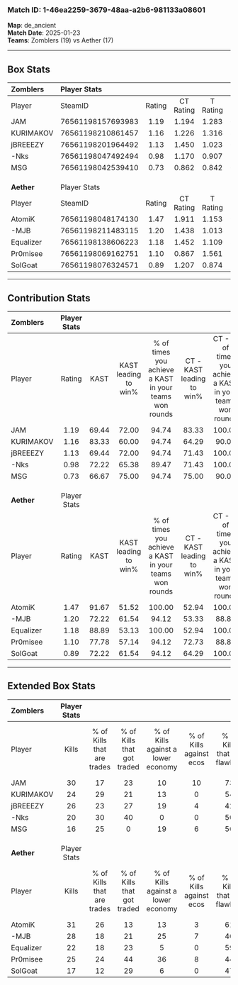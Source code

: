 ### Match ID: 1-46ea2259-3679-48aa-a2b6-981133a08601  
**Map**: de_ancient  
**Match Date**: 2025-01-23  
**Teams**: Zomblers (19) vs Aether (17)  

---  

## Box Stats  

| **Zomblers** | Player Stats      |        |           |          |       |      |       |         |        |      |     |
| :- | :- | :-: | :-: | :-: | :-: | :-: | :-: | :-: | :-: | :-: | :-: |
| Player       | SteamID           | Rating | CT Rating | T Rating | KAST  | ADR  | Kills | Assists | Deaths | K/D  | HS% |
| JAM          | 76561198157693983 |  1.19  |   1.194   |  1.283   | 69.44 | 79.7 |  30   |    7    |   25   | 1.20 | 26  |
| KURIMAKOV    | 76561198210861457 |  1.16  |   1.226   |  1.316   | 83.33 | 73.4 |  24   |    7    |   23   | 1.04 | 45  |
| jBREEEZY     | 76561198201964492 |  1.13  |   1.450   |  1.023   | 69.44 | 88.9 |  26   |    9    |   25   | 1.04 | 53  |
| -Nks         | 76561198047492494 |  0.98  |   1.170   |  0.907   | 72.22 | 73.5 |  20   |   11    |   24   | 0.83 | 55  |
| MSG          | 76561198042539410 |  0.73  |   0.862   |  0.842   | 66.67 | 51.3 |  16   |   13    |   27   | 0.59 | 68  |
|              |                   |        |           |          |       |      |       |         |        |      |     |
|              |                   |        |           |          |       |      |       |         |        |      |     |
|              |                   |        |           |          |       |      |       |         |        |      |     |
| **Aether**   | Player Stats      |        |           |          |       |      |       |         |        |      |     |
| Player       | SteamID           | Rating | CT Rating | T Rating | KAST  | ADR  | Kills | Assists | Deaths | K/D  | HS% |
| AtomiK       | 76561198048174130 |  1.47  |   1.911   |  1.153   | 91.67 | 77.6 |  31   |    5    |   18   | 1.72 |  9  |
| -MJB         | 76561198211483115 |  1.20  |   1.438   |  1.013   | 72.22 | 77.2 |  28   |   10    |   23   | 1.22 | 57  |
| Equalizer    | 76561198138606223 |  1.18  |   1.452   |  1.109   | 88.89 | 73.8 |  22   |   10    |   22   | 1.00 | 36  |
| Pr0misee     | 76561198069162751 |  1.10  |   0.867   |  1.561   | 77.78 | 81.5 |  25   |   13    |   29   | 0.86 | 32  |
| SolGoat      | 76561198076324571 |  0.89  |   1.207   |  0.874   | 72.22 | 71.8 |  17   |   13    |   25   | 0.68 | 41  |
---  

## Contribution Stats  

| **Zomblers** | Player Stats |       |                      |                                                        |                           |                                                             |                          |                                                            |
| :- | :-: | :-: | :-: | :-: | :-: | :-: | :-: | :-: |
| Player       |    Rating    | KAST  | KAST leading to win% | % of times you achieve a KAST in your teams won rounds | CT - KAST leading to win% | CT - % of times you achieve a KAST in your teams won rounds | T - KAST leading to win% | T - % of times you achieve a KAST in your teams won rounds |
| JAM          |     1.19     | 69.44 |        72.00         |                         94.74                          |           83.33           |                           100.00                            |          61.54           |                           88.89                            |
| KURIMAKOV    |     1.16     | 83.33 |        60.00         |                         94.74                          |           64.29           |                            90.00                            |          56.25           |                           100.00                           |
| jBREEEZY     |     1.13     | 69.44 |        72.00         |                         94.74                          |           71.43           |                           100.00                            |          72.73           |                           88.89                            |
| -Nks         |     0.98     | 72.22 |        65.38         |                         89.47                          |           71.43           |                           100.00                            |          58.33           |                           77.78                            |
| MSG          |     0.73     | 66.67 |        75.00         |                         94.74                          |           75.00           |                            90.00                            |          75.00           |                           100.00                           |
|              |              |       |                      |                                                        |                           |                                                             |                          |                                                            |
|              |              |       |                      |                                                        |                           |                                                             |                          |                                                            |
|              |              |       |                      |                                                        |                           |                                                             |                          |                                                            |
| **Aether**   | Player Stats |       |                      |                                                        |                           |                                                             |                          |                                                            |
| Player       |    Rating    | KAST  | KAST leading to win% | % of times you achieve a KAST in your teams won rounds | CT - KAST leading to win% | CT - % of times you achieve a KAST in your teams won rounds | T - KAST leading to win% | T - % of times you achieve a KAST in your teams won rounds |
| AtomiK       |     1.47     | 91.67 |        51.52         |                         100.00                         |           52.94           |                           100.00                            |          50.00           |                           100.00                           |
| -MJB         |     1.20     | 72.22 |        61.54         |                         94.12                          |           53.33           |                            88.89                            |          72.73           |                           100.00                           |
| Equalizer    |     1.18     | 88.89 |        53.13         |                         100.00                         |           52.94           |                           100.00                            |          53.33           |                           100.00                           |
| Pr0misee     |     1.10     | 77.78 |        57.14         |                         94.12                          |           72.73           |                            88.89                            |          47.06           |                           100.00                           |
| SolGoat      |     0.89     | 72.22 |        61.54         |                         94.12                          |           64.29           |                           100.00                            |          58.33           |                           87.50                            |
---  

## Extended Box Stats  

| **Zomblers** | Player Stats |                            |                            |                                    |                         |                              |                                 |        |                             |                                     |                          |                               |                            |
| :- | :-: | :-: | :-: | :-: | :-: | :-: | :-: | :-: | :-: | :-: | :-: | :-: | :-: |
| Player       |    Kills     | % of Kills that are trades | % of Kills that got traded | % of Kills against a lower economy | % of Kills against ecos | % of Kills that are flawless | % of Kills that are close duels | Deaths | % of Deaths that get traded | % of Deaths against a lower economy | % of Deaths against ecos | % of Deaths that are flawless | % of Deaths that are close |
| JAM          |      30      |             17             |             23             |                 10                 |           10            |              73              |                7                |   25   |             20              |                 16                  |            4             |              76               |             8              |
| KURIMAKOV    |      24      |             29             |             21             |                 13                 |            0            |              54              |               13                |   23   |             30              |                 13                  |            0             |              43               |             13             |
| jBREEEZY     |      26      |             23             |             27             |                 19                 |            4            |              42              |                8                |   25   |             28              |                 12                  |            4             |              52               |             8              |
| -Nks         |      20      |             30             |             40             |                 0                  |            0            |              50              |                5                |   24   |             17              |                  8                  |            0             |              50               |             13             |
| MSG          |      16      |             25             |             0              |                 19                 |            6            |              56              |               19                |   27   |             30              |                 11                  |            0             |              44               |             4              |
|              |              |                            |                            |                                    |                         |                              |                                 |        |                             |                                     |                          |                               |                            |
|              |              |                            |                            |                                    |                         |                              |                                 |        |                             |                                     |                          |                               |                            |
|              |              |                            |                            |                                    |                         |                              |                                 |        |                             |                                     |                          |                               |                            |
| **Aether**   | Player Stats |                            |                            |                                    |                         |                              |                                 |        |                             |                                     |                          |                               |                            |
| Player       |    Kills     | % of Kills that are trades | % of Kills that got traded | % of Kills against a lower economy | % of Kills against ecos | % of Kills that are flawless | % of Kills that are close duels | Deaths | % of Deaths that get traded | % of Deaths against a lower economy | % of Deaths against ecos | % of Deaths that are flawless | % of Deaths that are close |
| AtomiK       |      31      |             26             |             13             |                 13                 |            3            |              61              |                3                |   18   |             22              |                 22                  |            0             |              72               |             0              |
| -MJB         |      28      |             18             |             21             |                 25                 |            7            |              46              |               14                |   23   |              9              |                 13                  |            0             |              61               |             9              |
| Equalizer    |      22      |             18             |             23             |                 5                  |            0            |              59              |                9                |   22   |             32              |                 14                  |            0             |              59               |             14             |
| Pr0misee     |      25      |             24             |             44             |                 36                 |            8            |              44              |                8                |   29   |             14              |                 17                  |            3             |              45               |             10             |
| SolGoat      |      17      |             12             |             29             |                 6                  |            0            |              47              |               12                |   25   |             40              |                 12                  |            0             |              48               |             12             |
